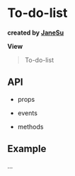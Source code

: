 # To-do-list 

**created by [JaneSu](https://github.com/JaneSu)**

**View**

> To-do-list

## API

* props

* events

* methods

## Example

...
